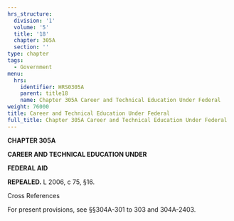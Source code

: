 ```yaml
---
hrs_structure:
  division: '1'
  volume: '5'
  title: '18'
  chapter: 305A
  section: ''
type: chapter
tags:
  - Government
menu:
  hrs:
    identifier: HRS0305A
    parent: title18
    name: Chapter 305A Career and Technical Education Under Federal
weight: 76000
title: Career and Technical Education Under Federal
full_title: Chapter 305A Career and Technical Education Under Federal
---
```

**CHAPTER 305A**

**CAREER AND TECHNICAL EDUCATION UNDER**

**FEDERAL AID**

**REPEALED.** L 2006, c 75, §16.

Cross References

For present provisions, see §§304A-301 to 303 and 304A-2403.